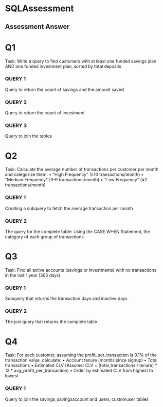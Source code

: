 # SQLAssessment
## Assessment Answer
# Q1
Task: Write a query to find customers with at least one funded savings plan AND one funded investment plan, sorted by total deposits.
 
### QUERY 1
Query to return the count of savings and the amount saved

### QUERY 2
Query to return the count of investment 

### QUERY 3
Query to join the tables 


# Q2
Task: Calculate the average number of transactions per customer per month and categorize them:
•	"High Frequency" (≥10 transactions/month)
•	"Medium Frequency" (3-9 transactions/month)
•	"Low Frequency" (≤2 transactions/month)
### QUERY 1
 Creating a subquery to fetch the average transaction per month
### QUERY 2
The query for the complete table: Using the CASE WHEN Statement, the category of each group of transactions
# Q3
Task: Find all active accounts (savings or investments) with no transactions in the last 1 year (365 days)
### QUERY 1
Subquery that returns the transaction days and inactive days
### QUERY 2
The join query that returns the complete table 
# Q4
Task: For each customer, assuming the profit_per_transaction is 0.1% of the transaction value, calculate:
•	Account tenure (months since signup)
•	Total transactions
•	Estimated CLV (Assume: CLV = (total_transactions / tenure) * 12 * avg_profit_per_transaction)
•	Order by estimated CLV from highest to lowest
### QUERY 1
 Query to join the savings_savingsaccount and users_customuser tables





